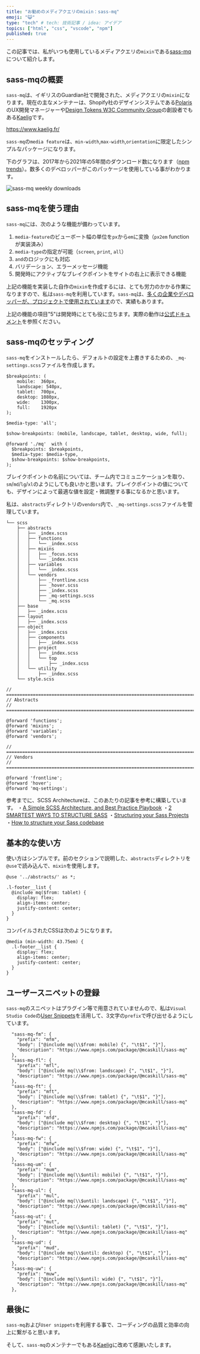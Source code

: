 ```yaml
---
title: "お勧めのメディアクエリのmixin：sass-mq"
emoji: "😺"
type: "tech" # tech: 技術記事 / idea: アイデア
topics: ["html", "css", "vscode", "npm"]
published: true
---
```


この記事では、私がいつも使用しているメディアクエリの`mixin`である[sass-mq](https://www.npmjs.com/package/@mcaskill/sass-mq)について紹介します。

## sass-mqの概要

`sass-mq`は、イギリスのGuardian社で開発された、メディアクエリの`mixin`になります。現在の主なメンテナーは、Shopify社のデザインシステムである[Polaris](https://polaris.shopify.com/)のUX開発マネージャーや[Design Tokens W3C Community Group](https://www.w3.org/community/design-tokens/)の創設者でもある[Kaelig](https://twitter.com/kaelig)です。

https://www.kaelig.fr/

`sass-mq`の`media feature`は、`min-width`,`max-width`,`orientation`に限定したシンプルなパッケージになります。

下のグラフは、2017年から2021年の5年間のダウンロード数になります（[npm trends](https://github.com/johnmpotter/npm-trends)）。数多くのデベロッパーがこのパッケージを使用している事がわかります。

![sass-mq weekly downloads](/images/my-favorite-sass-mq/npm-trends.png)


## sass-mqを使う理由
`sass-mq`には、次のような機能が備わっています。

1. `media-feature`のビューボート幅の単位を`px`から`em`に変換（`px2em` functionが実装済み）
2. `media-type`の指定が可能（`screen`, `print`, `all`）
3. `and`のロジックにも対応
4. バリデーション、エラーメッセージ機能
5. 開発時にアクティブなブレイクポイントをサイトの右上に表示できる機能

上記の機能を実装した自作の`mixin`を作成するには、とても労力のかかる作業になりますので、私は`sass-mq`を利用しています。`sass-mq`は、[多くの企業やデベロッパーが、プロジェクトで使用されています](https://github.com/sass-mq/sass-mq#who-uses-sass-mq)ので、実績もあります。

上記の機能の項目"5"は開発時にとても役に立ちます。実際の動作は[公式ドキュメント](https://github.com/sass-mq/sass-mq#seeing-the-currently-active-breakpoint)を参照ください。

## sass-mqのセッティング

`sass-mq`をインストールしたら、デフォルトの設定を上書きするための、`_mq-settings.scss`ファイルを作成します。

```scss: _mq-settings.scss
$breakpoints: (
    mobile:  360px,
    landscape: 540px,
    tablet:  700px,
    desktop: 1080px,
    wide:    1300px,
    full:    1920px
);

$media-type: 'all';

$show-breakpoints: (mobile, landscape, tablet, desktop, wide, full);

@forward './mq'  with (
  $breakpoints: $breakpoints,
  $media-type: $media-type,
  $show-breakpoints: $show-breakpoints,
);
```

ブレイクポイントの名前については、チーム内でコミュニケーションを取り、`sm`/`md`/`lg`/`xl`のようにしても良いかと思います。ブレイクポイントの値についても、デザインによって最適な値を設定・微調整する事になるかと思います。

私は、`abstracts`ディレクトリの`vendors`内で、`_mq-settings.scss`ファイルを管理しています。

```: SCSS Architecture（抜粋）
└── scss
    ├── abstracts
    │   ├── _index.scss
    │   ├── functions
    │   │   └── _index.scss
    │   ├── mixins
    │   │   ├── _focus.scss
    │   │   └── _index.scss
    │   ├── variables
    │   │   └── _index.scss
    │   └── vendors
    │       ├── _frontline.scss
    │       ├── _hover.scss
    │       ├── _index.scss
    │       ├── _mq-settings.scss
    │       └── _mq.scss
    ├── base
    │   ├── _index.scss
    ├── layout
    │   ├── _index.scss
    ├── object
    │   ├── _index.scss
    │   ├── components
    │   │   ├── _index.scss
    │   ├── project
    │   │   ├── _index.scss
    │   │   └── top
    │   │       ├── _index.scss
    │   └── utility
    │       ├── _index.scss
    └── style.scss
```

```scss: abstracts/_index.scss
// ============================================================================
// Abstracts
// ============================================================================

@forward 'functions';
@forward 'mixins';
@forward 'variables';
@forward 'vendors';
```

```scss: abstracts/vendors/_index.scss
// ============================================================================
// Vendors
// ============================================================================

@forward 'frontline';
@forward 'hover';
@forward 'mq-settings';
```

参考までに、SCSS Architectureは、このあたりの記事を参考に構築しています。
・[A Simple SCSS Architecture, and Best Practice Playbook](https://matthewelsom.com/blog/simple-scss-playbook.html)
・[2 SMARTEST WAYS TO STRUCTURE SASS](https://www.webdesignerdepot.com/2020/12/2-smartest-ways-to-structure-sass/)
・[Structuring your Sass Projects](https://itnext.io/structuring-your-sass-projects-c8d41fa55ed4)
・[How to structure your Sass codebase](https://remote.com/blog/how-to-structure-your-sass-project)


## 基本的な使い方
使い方はシンプルです。前のセクションで説明した、`abstracts`ディレクトリを`@use`で読み込んで、`mixin`を使用します。

```scss: layout/_footer.scss
@use '../abstracts/' as *;

.l-footer__list {
  @include mq($from: tablet) {
    display: flex;
    align-items: center;
    justify-content: center;
  }
}
```

コンパイルされたCSSは次のようになります。

```css: compiled
@media (min-width: 43.75em) {
  .l-footer__list {
    display: flex;
    align-items: center;
    justify-content: center;
  }
}
```

## ユーザースニペットの登録
`sass-mq`のスニペットはプラグイン等で用意されていませんので、私は`Visual Studio Code`の[User Snippets](https://code.visualstudio.com/docs/editor/userdefinedsnippets#_create-your-own-snippets)を活用して、3文字の`prefix`で呼び出せるようにしています。

```json: scss.json
  "sass-mq-fm": {
    "prefix": "mfm",
    "body": ["@include mq(\\$from: mobile) {", "\t$1", "}"],
    "description": "https://www.npmjs.com/package/@mcaskill/sass-mq"
  },
  "sass-mq-fl": {
    "prefix": "mfl",
    "body": ["@include mq(\\$from: landscape) {", "\t$1", "}"],
    "description": "https://www.npmjs.com/package/@mcaskill/sass-mq"
  },
  "sass-mq-ft": {
    "prefix": "mft",
    "body": ["@include mq(\\$from: tablet) {", "\t$1", "}"],
    "description": "https://www.npmjs.com/package/@mcaskill/sass-mq"
  },
  "sass-mq-fd": {
    "prefix": "mfd",
    "body": ["@include mq(\\$from: desktop) {", "\t$1", "}"],
    "description": "https://www.npmjs.com/package/@mcaskill/sass-mq"
  },
  "sass-mq-fw": {
    "prefix": "mfw",
    "body": ["@include mq(\\$from: wide) {", "\t$1", "}"],
    "description": "https://www.npmjs.com/package/@mcaskill/sass-mq"
  },
  "sass-mq-um": {
    "prefix": "mum",
    "body": ["@include mq(\\$until: mobile) {", "\t$1", "}"],
    "description": "https://www.npmjs.com/package/@mcaskill/sass-mq"
  },
  "sass-mq-ul": {
    "prefix": "mul",
    "body": ["@include mq(\\$until: landscape) {", "\t$1", "}"],
    "description": "https://www.npmjs.com/package/@mcaskill/sass-mq"
  },
  "sass-mq-ut": {
    "prefix": "mut",
    "body": ["@include mq(\\$until: tablet) {", "\t$1", "}"],
    "description": "https://www.npmjs.com/package/@mcaskill/sass-mq"
  },
  "sass-mq-ud": {
    "prefix": "mud",
    "body": ["@include mq(\\$until: desktop) {", "\t$1", "}"],
    "description": "https://www.npmjs.com/package/@mcaskill/sass-mq"
  },
  "sass-mq-uw": {
    "prefix": "muw",
    "body": ["@include mq(\\$until: wide) {", "\t$1", "}"],
    "description": "https://www.npmjs.com/package/@mcaskill/sass-mq"
  },
```

## 最後に
`sass-mq`および`User snippets`を利用する事で、コーディングの品質と効率の向上に繋がると思います。

そして、`sass-mq`のメンテナーでもある[Kaelig](https://twitter.com/kaelig)に改めて感謝いたします。